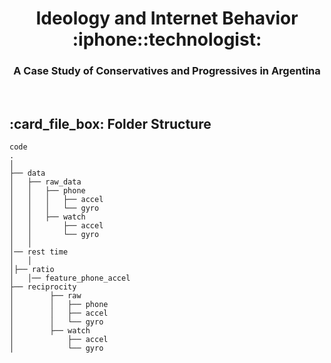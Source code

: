 <h1 align="center"> Ideology and Internet Behavior :iphone::technologist: </h1>
<h3 align="center"> A Case Study of Conservatives and Progressives in Argentina </h3>  

</br>

<!-- :paw_prints:-->
<!-- FOLDER STRUCTURE -->
<h2 id="folder-structure"> :card_file_box: Folder Structure</h2>

    code
    .
    │
    ├── data
    │   ├── raw_data
    │   │   ├── phone
    │   │   │   ├── accel
    │   │   │   └── gyro
    │   │   ├── watch
    │   │       ├── accel
    │   │       └── gyro
    │   │
    │── rest time
    │   │
    │├── ratio
    │   │── feature_phone_accel
    ├── reciprocity
    │        ├── raw
    │        │   ├── phone
    │        │   ├── accel
    │        │   └── gyro
    │        ├── watch
    │            ├── accel
    │            └── gyro
    
